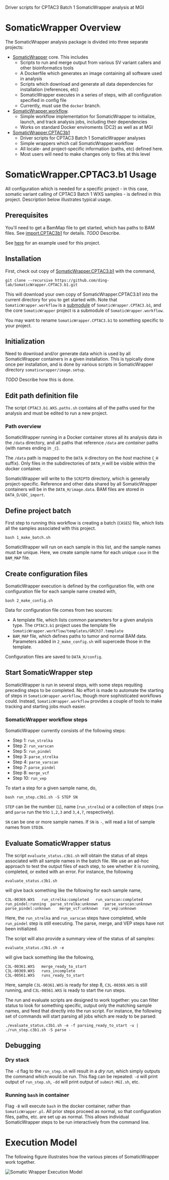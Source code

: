 Driver scripts for CPTAC3 Batch 1 SomaticWrapper analysis at MGI

# SomaticWrapper Overview

The SomaticWrapper analysis package is divided into three separate projects:

* [SomaticWrapper](https://github.com/ding-lab/somaticwrapper/tree/docker) core.  This includes
  * Scripts to run and merge output from various SV variant callers and other bioinformatics tools
  * A Dockerfile which generates an image containing all software used in analysis
  * Scripts which download and generate all data dependencies for installation (references, etc)
  * SomaticWrapper executes in a series of steps, with all configuration specified in config file
  * Currently, must use the `docker` branch.
* [SomaticWrapper.workflow](https://github.com/ding-lab/SomaticWrapper.workflow).
  * Simple workflow implementation for SomaticWrapper to initialize, launch, and track analysis jobs, including their dependencies
  * Works on standard Docker enviroments (DC2) as well as at MGI
* [SomaticWrapper.CPTAC3b1](https://github.com/ding-lab/SomaticWrapper.CPTAC3.b1)
  * Driver scripts for CPTAC3 Batch 1 SomaticWrapper analyses
  * Simple wrappers which call SomaticWrapper.workflow
  * All locale- and project-specific information (paths, etc) defined here.
  * Most users will need to make changes only to files at this level


# SomaticWrapper.CPTAC3.b1 Usage

All configuration which is needed for a specific project - in this case,
somatic variant calling of CPTAC3 Batch 1 WXS samples - is defined in this
project.  Description below illustrates typical usage.

## Prerequisites

You'll need to get a BamMap file to get started, which has paths to BAM files.  See 
[import.CPTAC3b1](https://github.com/ding-lab/import.CPTAC3b1) for details.  *TODO* Describe.

See
[here](https://github.com/ding-lab/import.CPTAC3b1/blob/master/BamMap/CPTAC3.b1.WXS.BamMap.dat)
for an example used for this project. 


## Installation

First, check out copy of [SomaticWrapper.CPTAC3.b1](https://github.com/ding-lab/SomaticWrapper.CPTAC3.b1) with the 
command,
```
git clone --recursive https://github.com/ding-lab/SomaticWrapper.CPTAC3.b1.git
```

This will download your own copy of SomaticWrapper.CPTAC3.b1 into the current directory for you to get started with.
Note that `SomaticWrapper.workflow` is a [submodule](https://git-scm.com/book/en/v2/Git-Tools-Submodules) of `SomaticWrapper.CPTAC3.b1`,
and the core `SomaticWrapper` project is a submodule of `SomaticWrapper.workflow`.

You may want to rename `SomaticWrapper.CPTAC3.b1` to something specific to your project.

## Initialization

Need to download and/or generate data which is used by all SomaticWrapper containers in a given installation.  This is
typically done once per installation, and is done by various scripts in SomaticWrapper directory `somaticwrapper/image.setup`.

*TODO* Describe how this is done.

## Edit path definition file

The script `CPTAC3.b1.WXS.paths.sh` contains all of the paths used for the analysis and must be edited to run a new project.

### Path overview

SomaticWrapper running in a Docker container stores all its analysis data in the `/data` directory, and all
paths that reference `/data` are *container* paths (with names ending in `_C`).  

The `/data` path is mapped to the `DATA_H` directory on the *host* machine (`_H` suffix).  Only files in the subdirectories of 
`DATA_H` will be visible within the docker container.

SomaticWrapper will write to the `SCRIPTD` directory, which is generally project-specific.  Reference and other data shared
by all SomaticWrapper containers will be in the `DATA_H/image.data`. BAM files are stored in `DATA_D/GDC_import`.

## Define project batch

First step to running this workflow is creating a batch (`CASES`) file, which lists all the samples associated with this 
project.  
```
bash 1_make_batch.sh
```
SomaticWrapper will run on each sample in this list, and the sample names must be unique.  Here, we create sample name for each
unique `case` in the `BAM_MAP` file.

## Create configuration files

SomaticWrapper execution is defined by the configuration file, with one configuration file for each sample name created with,
```
bash 2_make_config.sh
```

Data for configuration file comes from two sources:

* A template file, which lists common parameters for a given analysis type.  The `CPTAC3.b1` project uses the template file
`SomaticWrapper.workflow/templates/GRCh37.template` 
* `BAM_MAP` file, which defines paths to tumor and normal BAM data.  Parameters added in `2_make_config.sh` will supercede
those in the template.

Configuration files are saved to `DATA_H/config`.

## Start SomaticWrapper step

SomaticWrapper is run in several steps, with some steps requiting preceding steps to be completed.  No effort is made to automate
the starting of steps in `SomaticWrapper.workflow`, though more sophisticated workflows could.  Instead, `SomaticWrapper.workflow`
provides a couple of tools to make tracking and starting jobs much easier.

### SomaticWrapper workflow steps

SomaticWrapper currently consists of the following steps:

* Step 1:  `run_strelka`
* Step 2:  `run_varscan`
* Step 5:  `run_pindel`
* Step 3:  `parse_strelka`
* Step 4:  `parse_varscan`
* Step 7:  `parse_pindel`
* Step 8:  `merge_vcf`
* Step 10: `run_vep`

To start a step for a given sample name, do,
```
bash run_step.c3b1.sh -S STEP SN
```

`STEP` can be the number (`1`), name (`run_strelka`) or a collection of steps (`run` and `parse` run the trio `1,2,3` and
`3,4,7`, respectively).

`SN` can be one or more sample names.  If `SN` is `-`, will read a list of sample names from `STDIN`.

## Evaluate SomaticWrapper status

The script `evaluate_status.c3b1.sh` will obtain the status of all steps associated with all sample names in the batch
file.  We use an ad-hoc approach to test the output files of each step, to see whether it is running, completed, or exited
with an error.  For instance, the following
```
evaluate_status.c3b1.sh
```
will give back something like the following for each sample name,
```
C3L-00369.WXS	run_strelka:completed	run_varscan:completed	run_pindel:running	parse_strelka:unknown	parse_varscan:unknown	parse_pindel:unknown	merge_vcf:unknown  run_vep:unknown
```

Here, the `run_strelka` and `run_varscan` steps have completed, while `run_pindel` step is still executing.  The parse, merge, and VEP steps
have not been initialized.

The script will also provide a summary view of the status of all samples:
```
evaluate_status.c3b1.sh -e
```
will give back something like the following,
```
C3L-00361.WXS	merge_ready_to_start
C3L-00369.WXS	runs_incomplete
C3L-00561.WXS	runs_ready_to_start
```

Here, sample `C3L-00361.WXS` is ready for step 8, `C3L-00369.WXS` is still running, and `C3L-00561.WXS` is ready to start the run steps.

The run and evaluate scripts are designed to work together: you can filter status to look for something specific, output only the 
matching sample names, and feed that directly into the run script.  For instance, the following set of commands
will start parsing all jobs which are ready to be parsed:

```
./evaluate_status.c3b1.sh -e -f parsing_ready_to_start -u | ./run_step.c3b1.sh -S parse -
```

## Debugging

### Dry stack

The `-d` flag to the `run_step.sh` will result in a *dry run*, which simply outputs the command which would be run.  This flag
can be repeated: `-d` will print output of `run_step.sh`, `-dd` will print output of `submit-MGI.sh`, etc.

### Running `bash` in container

Flag `-B` will execute `bash` in the docker container, rather than `SomaticWrapper.pl`.  All prior steps proceed as normal,
so that configuration files, paths, etc. are set up as normal.  This allows individual SomaticWrapper steps to be run interactively from the command
line.

# Execution Model

The following figure illustrates how the various pieces of SomaticWrapper work together.

![Somatic Wrapper Execution Model](doc/SW_execution_model.v1.3.png)

